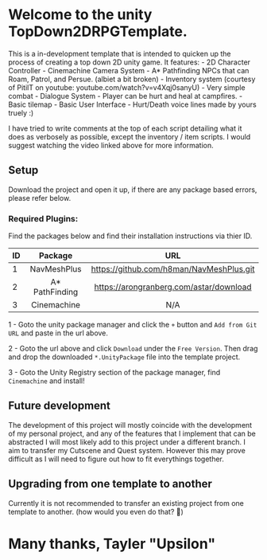 # Welcome to the unity TopDown2DRPGTemplate.

This is a in-development template that is intended to quicken up the process of creating a top down 2D unity game.
It features:
	- 2D Character Controller
	- Cinemachine Camera System
	- A* Pathfinding NPCs that can Roam, Patrol, and Persue. (albiet a bit broken)
	- Inventory system (courtesy of PitilT on youtube: youtube.com/watch?v=v4Xqj0sanyU)
	- Very simple combat
	- Dialogue System
	- Player can be hurt and heal at campfires.
	- Basic tilemap
	- Basic User Interface
	- Hurt/Death voice lines made by yours truely :)

I have tried to write comments at the top of each script detailing what it does as verbosely as possible, except the inventory / item scripts. 
I would suggest watching the video linked above for more information.

## Setup
Download the project and open it up, if there are any package based errors, please refer below.

### Required Plugins:
Find the packages below and find their installation instructions via thier ID.

| ID | Package       |                                      URL |
|:---|:-------------:|:----------------------------------------:|
|1   | NavMeshPlus   |https://github.com/h8man/NavMeshPlus.git  |
|2   | A* PathFinding|https://arongranberg.com/astar/download   |
|3   |Cinemachine    |N/A                                       |

1 - Goto the unity package manager and click the `+` button and `Add from Git URL` and paste in the url above.

2 - Goto the url above and click `Download` under the `Free Version`. Then drag and drop the downloaded `*.UnityPackage` file into the template project.

3 - Goto the Unity Registry section of the package manager, find `Cinemachine` and install!

## Future development
The development of this project will mostly coincide with the development of my personal project, and any of the features that I implement that can be abstracted I will most likely add to this project under a different branch. I aim to transfer my Cutscene and Quest system. However this may prove difficult as I will need to figure out how to fit everythings together.

## Upgrading from one template to another
Currently it is not recommended to transfer an existing project from one template to another. (how would you even do that? 🤷)

# Many thanks, Tayler "Upsilon"
